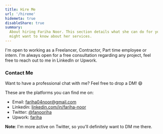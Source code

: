 ```yaml
---
title: Hire Me
url: '/hireme'
hidemeta: true
disableShare: true
summary:
  About hiring Fariha Noor. This section details what she can do for you & everything else you
  might want to know about her services.
---
```


I'm open to working as a Freelancer, Contractor, Part time employee or intern. I'm always open for a free consultation regarding any project, feel free to reach out to me in LinkedIn or Upwork.

### Contact Me

Want to have a professional chat with me? Feel free to drop a DM! :smile:

These are the platforms you can find me on:

- Email: fariha04noor@gmail.com
- Linkedin: [linkedin.com/in/fariha-noor][linkedin]
- Twitter: [@fanooriha][twitter]
- Upwork: [fariha][upwork]

**Note**: I'm more active on Twitter, so you'll definitely want to DM me there.

<!-- Reference Links -->

[twitter]: https://twitter.com/fanooriha
[linkedin]: https://www.linkedin.com/in/fariha-noor/
[email]: mailto:fariha04noor@gmail.com
[github]: https://github.com/farihanoor
[upwork]: https://www.upwork.com/freelancers/~01f87a8e4fb01f239a
